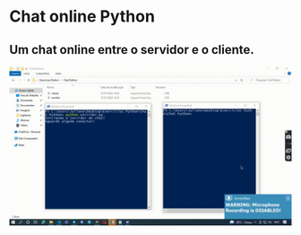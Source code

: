 # Chat online Python
## Um chat online entre o servidor e o cliente.

<p align='center'>
  <img width=700px src="gif.gif">
</p>
  
